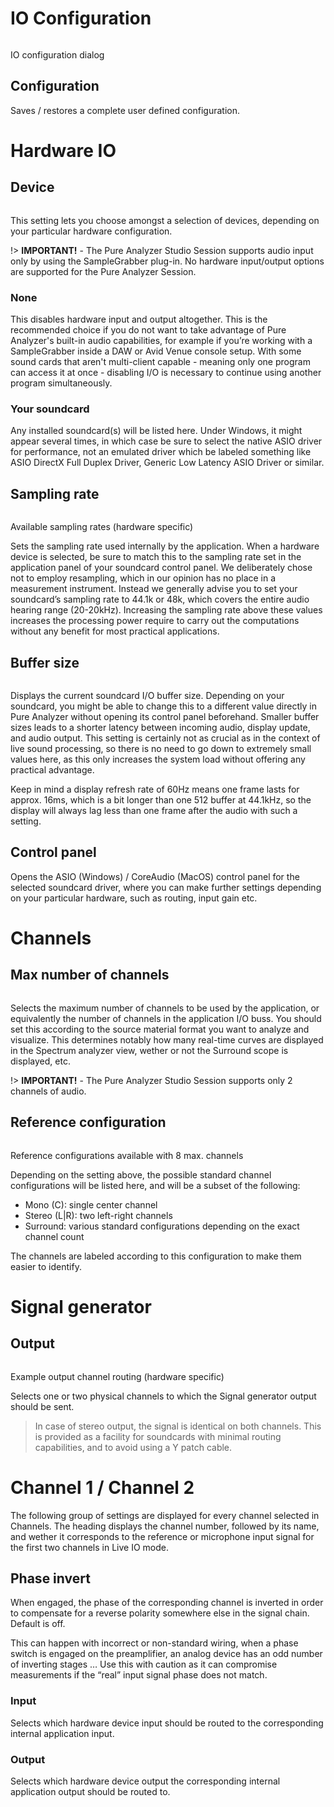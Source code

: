 # IO Configuration
<image name="IOSetup"
filename="C:\Sources\Flux\FluxtAnalyzer\Software\FluxTAnalyzer\Documents\graphics\Cropped\IO\IOSetup.png"></image>

IO configuration dialog

## Configuration
Saves / restores a complete user defined configuration.

# Hardware IO

## Device

<image name="Device"
filename="C:\Sources\Flux\FluxtAnalyzer\Software\FluxTAnalyzer\Documents\graphics\Cropped\IO\Device.png"></image>

This setting lets you choose amongst a selection of devices, depending on your particular hardware
configuration.

!> **IMPORTANT!** - The Pure Analyzer Studio Session supports audio input only by using the SampleGrabber plug-in. 
No hardware input/output options are supported for the Pure Analyzer Session.

### None
This disables hardware input and output altogether. This is the recommended
choice if you do not want to take advantage of Pure Analyzer's built-in audio capabilities, for
example if you’re working with a SampleGrabber inside a DAW or Avid Venue console setup. With some
sound cards that aren't multi-client capable - meaning only one program can access it at once -
disabling I/O is necessary to continue using another program simultaneously.

### Your soundcard
Any installed soundcard(s) will be listed here. Under Windows, it might appear
several times, in which case be sure to select the native ASIO driver for performance, not an
emulated driver which be labeled something like ASIO DirectX Full Duplex Driver, Generic Low Latency
ASIO Driver or similar.



## Sampling rate
<image name="SamplingRate"
filename="C:\Sources\Flux\FluxtAnalyzer\Software\FluxTAnalyzer\Documents\graphics\Cropped\IO\SamplingRate.png"></image>

Available sampling rates (hardware specific)

Sets the sampling rate used internally by the application. When a hardware device is selected, be
sure to match this to the sampling rate set in the application panel of your soundcard control
panel. We deliberately chose not to employ resampling, which in our opinion has no place in a
measurement instrument. Instead we generally advise you to set your soundcard’s sampling rate to
44.1k or 48k, which covers the entire audio hearing range (20-20kHz). Increasing the sampling rate
above these values increases the processing power require to carry out the computations without any
benefit for most practical applications.

## Buffer size
<image name="BufferSize"
filename="C:\Sources\Flux\FluxtAnalyzer\Software\FluxTAnalyzer\Documents\graphics\Cropped\IO\BufferSize.png"></image>

Displays the current soundcard I/O buffer size. Depending on your soundcard, you might be able to
change this to a different value directly in Pure Analyzer without opening its control panel
beforehand. Smaller buffer sizes leads to a shorter latency between incoming audio, display update,
and audio output. This setting is certainly not as crucial as in the context of live sound
processing, so there is no need to go down to extremely small values here, as this only increases
the system load without offering any practical advantage.

Keep in mind a display refresh rate of 60Hz means one frame lasts for approx. 16ms, which is a bit
longer than one 512 buffer at 44.1kHz, so the display will always lag less than one frame after the
audio with such a setting.

## Control panel
Opens the ASIO (Windows) / CoreAudio (MacOS) control panel for the
selected soundcard driver, where you can make further settings depending on your particular
hardware, such as routing, input gain etc.

# Channels

## Max number of channels
<image name="Channels"
filename="C:\Sources\Flux\FluxtAnalyzer\Software\FluxTAnalyzer\Documents\graphics\Cropped\IO\Channels.png"></image>

Selects the maximum number of channels to be used by the application, or equivalently the number of
channels in the application I/O buss. You should set this according to the source material format
you want to analyze and visualize. This determines notably how many real-time curves are displayed
in the <link type="document" target="Spectrum analyzer">Spectrum analyzer</link> view, wether or not
the <link type="document" target="Surround scope">Surround scope</link> is displayed, etc.

!> **IMPORTANT!** - The Pure Analyzer Studio Session supports only 2 channels of audio.

## Reference configuration
<image name="RefConfiguration"
filename="C:\Sources\Flux\FluxtAnalyzer\Software\FluxTAnalyzer\Documents\graphics\Cropped\IO\RefConfiguration.png"></image>

<link type="document" target="Reference">Reference</link>
configurations available with 8 max. channels



Depending on the setting above, the possible standard channel configurations will be listed here,
and will be a subset of the following:

* Mono (C): single center channel
* Stereo (L|R): two left-right channels
* Surround: various standard configurations depending on the exact channel count

The channels are labeled according to this configuration to make them easier to identify.

# Signal generator
## Output

<image name="OutputChoice"
filename="C:\Sources\Flux\FluxtAnalyzer\Software\FluxTAnalyzer\Documents\graphics\Cropped\IO\OutputChoice.png"></image>

Example output channel routing (hardware specific)

Selects one or two physical channels to which the <link type="document" target="Signal generator topic">Signal generator</link>
output should be sent.

>In case of stereo output, the signal is identical on both channels. This is
provided as a facility for soundcards with minimal routing capabilities, and to avoid using a Y
patch cable.

# Channel 1 / Channel 2
The following group of settings are displayed for every channel selected in <link type="document" target="Channels"> 
Channels</link>. The heading displays the channel number, followed by its name, and wether it
corresponds to the reference or microphone input signal for the first two channels in <link
type="document" target="Live IO">Live IO</link> mode.

## Phase invert
When engaged, the phase of the corresponding channel
is inverted in order to compensate for a reverse polarity somewhere else in the signal chain.
Default is off.

This can happen with incorrect or non-standard wiring, when a phase switch is engaged on the
preamplifier, an analog device has an odd number of inverting stages … Use this with caution as it
can compromise measurements if the “real” input signal phase does not match.

### Input
Selects which hardware device input should be routed to the corresponding
internal application input.

### Output
Selects which hardware device output the
corresponding internal application output should be routed to.


